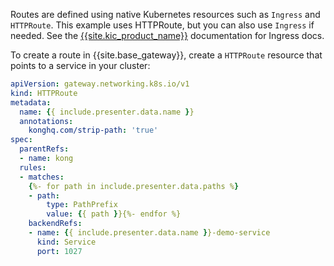Routes are defined using native Kubernetes resources such as `Ingress` and `HTTPRoute`. This example uses HTTPRoute, but you can also use `Ingress` if needed. See the [{{site.kic_product_name}}](/kubernetes-ingress-controller/routing/http/) documentation for Ingress docs.

To create a route in {{site.base_gateway}}, create a `HTTPRoute` resource that points to a service in your cluster:

```yaml
apiVersion: gateway.networking.k8s.io/v1
kind: HTTPRoute
metadata:
  name: {{ include.presenter.data.name }}
  annotations:
    konghq.com/strip-path: 'true'
spec:
  parentRefs:
  - name: kong
  rules:
  - matches:
    {%- for path in include.presenter.data.paths %}
    - path:
        type: PathPrefix
        value: {{ path }}{%- endfor %}
    backendRefs:
    - name: {{ include.presenter.data.name }}-demo-service
      kind: Service
      port: 1027
```
